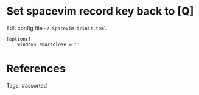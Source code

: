 # Set spacevim record key back to [Q]
Edit config file `~/.SpaceVim.d/init.toml`
```
[options]
    windows_smartclose = ''
```

# References

Tags:
    #assorted

